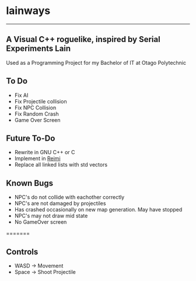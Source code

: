 # lainways
---
A Visual C++ roguelike, inspired by Serial Experiments Lain
---

Used as a Programming Project for my Bachelor of IT at Otago Polytechnic


## To Do
* Fix AI 
* Fix Projectile collision
* Fix NPC Collision
* Fix Random Crash
* Game Over Screen

## Future To-Do
* Rewrite in GNU C++ or C
* Implement in [Reimi](https://git.lain.church/tA/reimi "Reimi Roguelike Engine")
* Replace all linked lists with std vectors



## Known Bugs
* NPC's do not collide with eachother correctly
* NPC's are not damaged by projectiles
* Has crashed occasionally on new map generation. May have stopped
* NPC's may not draw mid state
* No GameOver  screen


=======
## Controls
* WASD -> Movement
* Space -> Shoot Projectile

